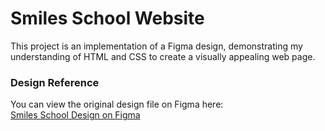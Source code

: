 # Smiles School Website  

This project is an implementation of a Figma design, demonstrating my understanding of HTML and CSS to create a visually appealing web page.  

### Design Reference  
You can view the original design file on Figma here:  
[Smiles School Design on Figma](https://www.figma.com/design/dyYL6Ku4WG7vsdpwvlcJZC/Homepage?node-id=0-1&p=f&t=aIfagYb8Ak9tL5nB-0)  
